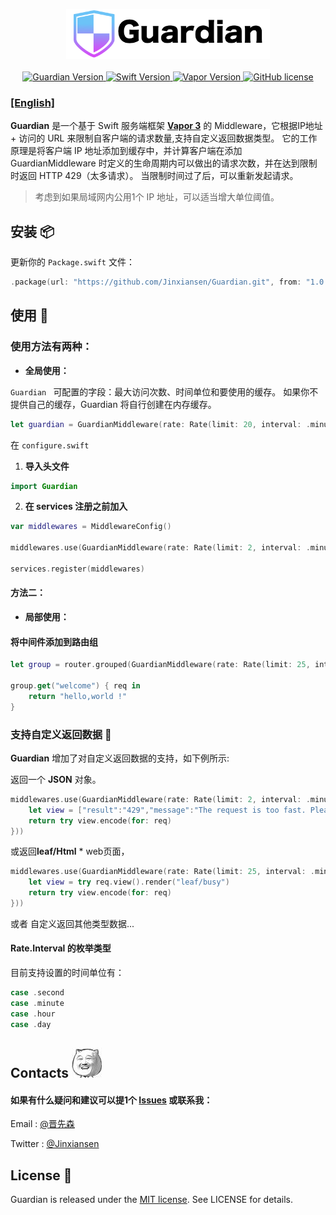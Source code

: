 

<p align="center">
    <img height="80" src="image/Guardian.png"/>
    <br>
    <br>
    <a href="https://github.com/Jinxiansen/Guardian">
        <img src="https://img.shields.io/badge/Guardian-1.0.5-brightgreen.svg" alt="Guardian Version">
    </a>
    <a href="http://swift.org">
        <img src="https://img.shields.io/badge/Swift-4.1-brightgreen.svg" alt="Swift Version">
    </a>
    <a href="http://vapor.codes">
        <img src="https://img.shields.io/badge/Vapor-3-F6CBCA.svg" alt="Vapor Version">
    </a>
    <a href="LICENSE">
        <img src="https://img.shields.io/badge/license-MIT-blue.svg" alt="GitHub license">
    </a>
</p>

### [[English]](README.md)

**Guardian** 是一个基于 Swift 服务端框架 **[Vapor 3](https://vapor.codes)** 的 Middleware，它根据IP地址 + 访问的 URL 来限制自客户端的请求数量,支持自定义返回数据类型。
它的工作原理是将客户端 IP 地址添加到缓存中，并计算客户端在添加 GuardianMiddleware 时定义的生命周期内可以做出的请求次数，并在达到限制时返回 HTTP 429（太多请求）。 当限制时间过了后，可以重新发起请求。

> 考虑到如果局域网内公用1个 IP 地址，可以适当增大单位阈值。


## 安装 📦

更新你的 `Package.swift` 文件：

```swift
.package(url: "https://github.com/Jinxiansen/Guardian.git", from: "1.0.5")
```


## 使用 🚀

### 使用方法有两种：

* **全局使用：**

`Guardian ` 可配置的字段：最大访问次数、时间单位和要使用的缓存。
 如果你不提供自己的缓存，Guardian 将自行创建在内存缓存。

```swift
let guardian = GuardianMiddleware(rate: Rate(limit: 20, interval: .minute)) //例如：每个 api 地址每分钟限20次调用

```

在 `configure.swift` 

1. **导入头文件**

```swift
import Guardian
```

2. **在 services 注册之前加入**

```swift
var middlewares = MiddlewareConfig() 

middlewares.use(GuardianMiddleware(rate: Rate(limit: 2, interval: .minute)))

services.register(middlewares)

```


#### 方法二：

* **局部使用：**

#### 将中间件添加到路由组

```Swift
let group = router.grouped(GuardianMiddleware(rate: Rate(limit: 25, interval: .minute)))

group.get("welcome") { req in
    return "hello,world !"
}
```


### 支持自定义返回数据 📌
**Guardian** 增加了对自定义返回数据的支持，如下例所示:

返回一个 **JSON** 对象。

```Swift
middlewares.use(GuardianMiddleware(rate: Rate(limit: 2, interval: .minute), closure: { (req) -> EventLoopFuture<Response>? in
	let view = ["result":"429","message":"The request is too fast. Please try again later!"]
	return try view.encode(for: req)
}))
```

或返回**leaf/Html** * web页面，

```Swift 
middlewares.use(GuardianMiddleware(rate: Rate(limit: 25, interval: .minute), closure: { (req) -> EventLoopFuture<Response>? in
	let view = try req.view().render("leaf/busy")
	return try view.encode(for: req)
}))
```

或者 自定义返回其他类型数据...

#### Rate.Interval 的枚举类型

目前支持设置的时间单位有：

```swift
case .second
case .minute
case .hour
case .day
```

## Contacts	![](image/zz.jpg)

#### 如果有什么疑问和建议可以提1个 [Issues](https://github.com/Jinxiansen/Guardian/issues) 或联系我：
Email : [@晋先森](hi@jinxiansen.com)

Twitter : [@Jinxiansen](https://twitter.com/jinxiansen)

## License 📄


Guardian is released under the [MIT license](LICENSE). See LICENSE for details.
